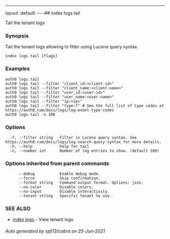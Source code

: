 ---
layout: default
----## index logs tail

Tail the tenant logs

### Synopsis

Tail the tenant logs allowing to filter using Lucene query syntax.

```
index logs tail [flags]
```

### Examples

```
auth0 logs tail
auth0 logs tail --filter "client_id:<client-id>"
auth0 logs tail --filter "client_name:<client-name>"
auth0 logs tail --filter "user_id:<user-id>"
auth0 logs tail --filter "user_name:<user-name>"
auth0 logs tail --filter "ip:<ip>"
auth0 logs tail --filter "type:f" # See the full list of type codes at https://auth0.com/docs/logs/log-event-type-codes
auth0 logs tail -n 100
```

### Options

```
  -f, --filter string   Filter in Lucene query syntax. See https://auth0.com/docs/logs/log-search-query-syntax for more details.
  -h, --help            help for tail
  -n, --number int      Number of log entries to show. (default 100)
```

### Options inherited from parent commands

```
      --debug           Enable debug mode.
      --force           Skip confirmation.
      --format string   Command output format. Options: json.
      --no-color        Disable colors.
      --no-input        Disable interactivity.
      --tenant string   Specific tenant to use.
```

### SEE ALSO

* [index logs](index_logs.md)	 - View tenant logs

###### Auto generated by spf13/cobra on 25-Jun-2021
